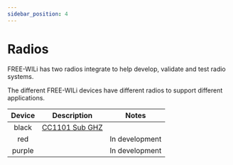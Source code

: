 ```yaml
---
sidebar_position: 4
---
```


# Radios

FREE-WILi has two radios integrate to help develop, validate and test radio systems.

The different FREE-WILi devices have different radios to support different applications. 

<!-- | **Device** 	|                     **Description**                     	            |    **Notes**   	|
|:----------:	|:------------------------------------------------------------------:	|:--------------:	|
|    black   	|                     [CC1101 Sub GHZ](/radios/black-radio-cc1101)      |                	|
|     red    	|              CC1352P7  Sub GHZ and 2.4 Ghz              	            | In development 	|
|   purple   	| CC2662 2.4Ghz for wireless battery management (TI wbms) 	            | In development 	| -->

| **Device** 	|                     **Description**                     	            |    **Notes**   	|
|:----------:	|:------------------------------------------------------------------:	|:--------------:	|
|    black   	|   [CC1101 Sub GHZ](/radios/black-radio-cc1101/)                       |                	|
|     red    	|                                                          	            | In development 	|
|   purple   	|                                                                       | In development 	|